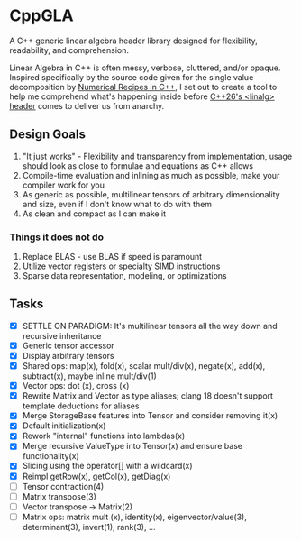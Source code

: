# CppGLA

A C++ generic linear algebra header library designed for flexibility, readability, and comprehension.

Linear Algebra in C++ is often messy, verbose, cluttered, and/or opaque. Inspired specifically by the source code given for the single value decomposition by [Numerical Recipes in C++](https://numerical.recipes/book.html), I set out to create a tool to help me comprehend what's happening inside before [C++26's \<linalg\> header](https://en.cppreference.com/w/cpp/header/linalg) comes to deliver us from anarchy.

## Design Goals

1. "It just works" - Flexibility and transparency from implementation, usage should look as close to formulae and equations as C++ allows
1. Compile-time evaluation and inlining as much as possible, make your compiler work for you
1. As generic as possible, multilinear tensors of arbitrary dimensionality and size, even if I don't know what to do with them
1. As clean and compact as I can make it

### Things it does not do

1. Replace BLAS - use BLAS if speed is paramount
1. Utilize vector registers or specialty SIMD instructions
1. Sparse data representation, modeling, or optimizations

## Tasks

- [x] SETTLE ON PARADIGM: It's multilinear tensors all the way down and recursive inheritance
- [x] Generic tensor accessor
- [x] Display arbitrary tensors
- [x] Shared ops: map(x), fold(x), scalar mult/div(x), negate(x), add(x), subtract(x), maybe inline mult/div(1)
- [x] Vector ops: dot (x), cross (x)
- [x] Rewrite Matrix and Vector as type aliases; clang 18 doesn't support template deductions for aliases
- [x] Merge StorageBase features into Tensor and consider removing it(x)
- [x] Default initialization(x)
- [x] Rework "internal" functions into lambdas(x)
- [x] Merge recursive ValueType into Tensor(x) and ensure base functionality(x)
- [x] Slicing using the operator[] with a wildcard(x)
- [x] Reimpl getRow(x), getCol(x), getDiag(x)
- [ ] Tensor contraction(4)
- [ ] Matrix transpose(3)
- [ ] Vector transpose -> Matrix(2)
- [ ] Matrix ops: matrix mult (x), identity(x), eigenvector/value(3), determinant(3), invert(1), rank(3), ...

